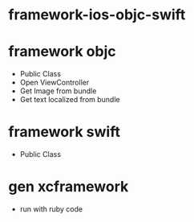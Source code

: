 # framework-ios-objc-swift

# framework objc
- Public Class
- Open ViewController
- Get Image from bundle
- Get text localized from bundle

# framework swift
- Public Class

# gen xcframework
- run with ruby code
